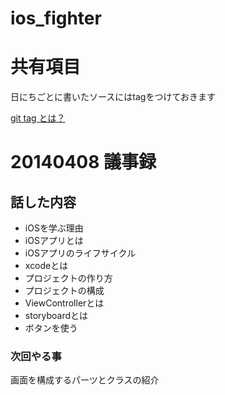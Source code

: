 ios_fighter
===========
# 共有項目
日にちごとに書いたソースにはtagをつけておきます

[git tag とは？](http://git-scm.com/book/ja/Git-%E3%81%AE%E5%9F%BA%E6%9C%AC-%E3%82%BF%E3%82%B0)


# 20140408 議事録
## 話した内容

- iOSを学ぶ理由
- iOSアプリとは
- iOSアプリのライフサイクル
- xcodeとは
- プロジェクトの作り方
- プロジェクトの構成
- ViewControllerとは
- storyboardとは
- ボタンを使う

### 次回やる事
画面を構成するパーツとクラスの紹介
